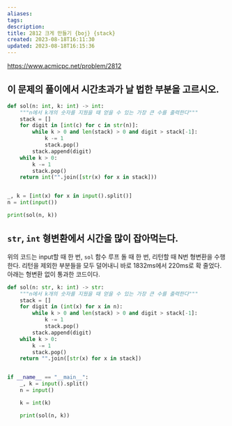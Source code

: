 ```yaml
---
aliases: 
tags: 
description:
title: 2812 크게 만들기 {boj} {stack}
created: 2023-08-18T16:11:30
updated: 2023-08-18T16:15:36
---
```

<https://www.acmicpc.net/problem/2812>

## 이 문제의 풀이에서 시간초과가 날 법한 부분을 고르시오.

```python
def sol(n: int, k: int) -> int:
    """n에서 k개의 숫자를 지웠을 때 얻을 수 있는 가장 큰 수를 출력한다"""
    stack = []
    for digit in [int(c) for c in str(n)]:
        while k > 0 and len(stack) > 0 and digit > stack[-1]:
            k -= 1
            stack.pop()
        stack.append(digit)
    while k > 0:
        k -= 1
        stack.pop()
    return int("".join([str(x) for x in stack]))


_, k = [int(x) for x in input().split()]
n = int(input())

print(sol(n, k))
```

## `str`, `int` 형변환에서 시간을 많이 잡아먹는다.

위의 코드는 input할 때 한 번, `sol` 함수 루프 돌 때 한 번, 리턴할 때 N번 형변환을 수행한다. 리턴을 제외한 부분들을 모두 덜어내니 바로 1832ms에서 220ms로 확 줄었다. 아래는 형변환 없이 통과한 코드이다.

```python
def sol(n: str, k: int) -> str:
    """n에서 k개의 숫자를 지웠을 때 얻을 수 있는 가장 큰 수를 출력한다"""
    stack = []
    for digit in (int(x) for x in n):
        while k > 0 and len(stack) > 0 and digit > stack[-1]:
            k -= 1
            stack.pop()
        stack.append(digit)
    while k > 0:
        k -= 1
        stack.pop()
    return "".join([str(x) for x in stack])


if __name__ == "__main__":
    _, k = input().split()
    n = input()

    k = int(k)

    print(sol(n, k))
```
